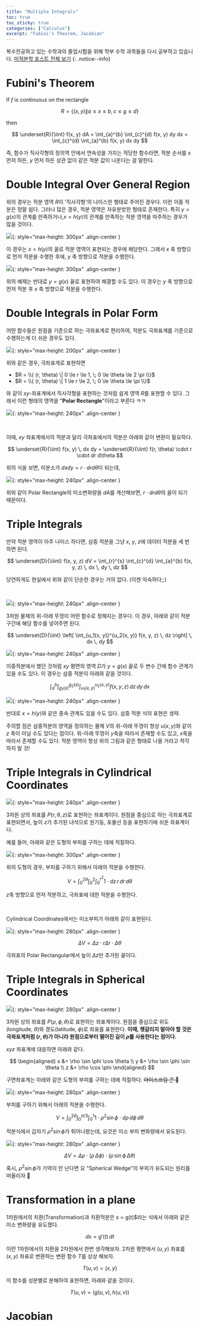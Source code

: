 ```yaml
---
title: "Multiple Integrals"
toc: true
toc_sticky: true
categories: ["Calculus"]
excerpt: "Fubini's Theorem, Jacobian"
---
```


복수전공하고 있는 수학과의 졸업시험을 위해 학부 수학 과목들을 다시 공부하고 있습니다. [미적분학 포스트 전체 보기](/categories/calculus)
{: .notice--info}

# Fubini's Theorem

<div class="theorem" markdown="1">

If $f$ is continuous on the rectangle

$$
R = \{ (x, y) \| a \le x \le b, c \le g \le d\}
$$

then

$$
\underset{R}{\iint} f(x, y) dA = \int_{a}^{b} \int_{c}^{d} f(x, y) dy dx = \int_{c}^{d} \int_{a}^{b} f(x, y) dx dy
$$

</div>

즉, 함수가 직사각형의 정의역 안에서 연속성을 가지는 적당한 함수라면, 적분 순서를 $x$ 먼저 하든, $y$ 먼저 하든 상관 없이 같은 적분 값이 나온다는 걸 말한다.


# Double Integral Over General Region

위의 경우는 적분 영역 $R$이 '직사각형'의 나이스한 형태로 주어진 경우다. 이런 이중 적분은 정말 쉽다. 그러나 많은 경우, 적분 영역은 자유분방한 형태로 존재한다. 특히 $y = g(x)$의 관계를 만족하거나,$x = h(y)$의 관계를 만족하는 적분 영역을 마주하는 경우가 많을 것이다.

![](/images/mathematics/calculus/double-integral-general-region-2.png){: style="max-height: 300px" .align-center }

이 경우는 $x = h(y)$의 꼴로 적분 영역이 표현되는 경우에 해당한다. 그래서 $x$ 축 방향으로 먼저 적분을 수행한 후에, $y$ 축 방향으로 적분을 수행한다.

![](/images/mathematics/calculus/double-integral-general-region-1.png){: style="max-height: 300px" .align-center }

위의 예제는 반대로 $y = g(x)$ 꼴로 표현하여 해결할 수도 있다. 이 경우는 $y$ 축 방향으로 먼저 적분 후 $x$ 축 방향으로 적분을 수행한다.


# Double Integrals in Polar Form

어떤 함수들은 원점을 기준으로 하는 극좌표계로 편리하여, 적분도 극좌표계를 기준으로 수행하는게 더 쉬운 경우도 있다.

![](/images/mathematics/calculus/double-integral-in-polar-form.png){: style="max-height: 200px" .align-center }

위와 같은 경우, 극좌표계로 표현하면

- $R = \\{ (r, \theta) \| 0 \le r \le 1, \; 0 \le \theta \le 2 \pi \\}$
- $R = \\{ (r, \theta) \| 1 \le r \le 2, \; 0 \le \theta \le \pi \\}$

와 같이 $xy$-좌표계에서 직사각형을 표현하는 것처럼 쉽게 영역 $R$를 표현할 수 있다. 그래서 이런 형태의 영역을 "**Polar Rectangle**"이라고 부른다 ㅋㅋ

![](/images/mathematics/calculus/polar-rectangle.png){: style="max-height: 240px" .align-center }

<br/>

이때, $xy$ 좌표계에서의 적분과 달리 극좌표에서의 적분은 아래와 같이 변환이 필요하다.

$$
\underset{R}{\iint} f(x, y) \, dx dy = \underset{R}{\iint} f(r, \theta) \cdot r \cdot dr d\theta
$$

위의 식을 보면, 미분소가 $dx dy = r \cdot dr d\theta$이 되는데,

![](/images/mathematics/calculus/differential-in-polar-form.png){: style="max-height: 240px" .align-center }

위와 같이 Polar Rectangle의 미소변화량을 $dA$를 계산해보면, $r \cdot dr d\theta$의 꼴이 되기 때문이다.


# Triple Integrals

만약 적분 영역이 아주 나이스 하다면, 삼중 적분을 그냥 $x$, $y$, $z$에 데이터 적분을 세 번 하면 된다.

$$
\underset{D}{\iiint} f(x, y, z) dV = \int_{r}^{s} \int_{c}^{d} \int_{a}^{b} f(x, y, z) \, dx \, dy \, dz
$$

당연하게도 현실에서 위와 같이 단순한 경우는 거의 없다. (이젠 익숙하다;;)

<br/>

![](/images/mathematics/calculus/triple-integral-1.png){: style="max-height: 240px" .align-center }

3차원 물체의 위-아래 뚜껑이 어떤 함수로 정해지는 경우다. 이 경우, 아래와 같이 적분 구간에 해당 함수를 넣어주면 된다.

$$
\underset{D}{\iint} \left[ \int_{u_1(x, y)}^{u_2(x, y)} f(x, y, z) \, dz \right] \, dx \, dy
$$

![](/images/mathematics/calculus/triple-integral-2.png){: style="max-height: 240px" .align-center }

이중적분에서 했던 것처럼 $xy$ 평면의 영역 $D$가 $y = g(x)$ 꼴로 두 변수 간에 함수 관계가 있을 수도 있다. 이 경우는 삼중 적분이 아래와 같을 것이다.

$$
\int_{a}^{b} \int_{g_1(x)}^{g_2(x)} \int_{u_1(x, y)}^{u_2(x, y)} f(x, y, z) \, dz \, dy \, dx
$$

![](/images/mathematics/calculus/triple-integral-3.png){: style="max-height: 240px" .align-center }

반대로 $x = h(y)$와 같은 종속 관계도 있을 수도 있다. 삼중 적분 식의 표현은 생략.

주의할 점은 삼중적분의 영역을 정의하는 물체 $V$의 위-아래 뚜껑이 항상 $u(x, y)$와 같이 $z$ 축이 아닐 수도 있다는 점이다. 위-아래 뚜껑이 $y$축을 따라서 존재할 수도 있고, $x$축을 따라서 존재할 수도 있다. 적분 영역이 항상 위의 그림과 같은 형태로 나올 거라고 착각하지 말 것!

# Triple Integrals in Cylindrical Coordinates

![](/images/mathematics/calculus/cylindrical-coordinates.png){: style="max-height: 240px" .align-center }

3차원 상의 좌표를 $P(r, \theta, z)$로 표현하는 좌표계이다. 원점을 중심으로 하는 극좌표계로 표현되면서, 높이 $z$가 추가된 녀석으로 원기둥, 포물선 등을 표현하기에 쉬운 좌표계이다.

예를 들어, 아래와 같은 도형의 부피를 구하는 데에 적절하다.

![](/images/mathematics/calculus/cylindrical-object-1.png){: style="max-height: 300px" .align-center }

위의 도형의 경우, 부피를 구하기 위해서 아래의 적분을 수행한다.

$$
V = \int_{0}^{2\theta} \int_{0}^{2} \int_{0}^{r^2} 1 \cdot dz \, r \, dr \, d\theta
$$

$z$축 방향으로 먼저 적분하고, 극좌표에 대한 적분을 수행한다.

<br/>

Cylindrical Coordinates에서는 미소부피가 아래와 같이 표현된다.

![](/images/mathematics/calculus/cylindrical-volume-wedge.png){: style="max-height: 280px" .align-center }

$$
\Delta V = \Delta z \cdot r \Delta r \cdot \Delta \theta
$$

극좌표의 Polar Rectangular에서 높이 $\Delta z$만 추가된 꼴이다.


# Triple Integrals in Spherical Coordinates

![](/images/mathematics/calculus/spherical-coordinates.png){: style="max-height: 280px" .align-center }

3차원 상의 좌표를 $P(\rho, \phi, \theta)$로 표현하는 좌표계이다. 원점을 중심으로 위도(longitude, $\theta$)와 경도(latitude, $\phi$)로 좌표를 표현한다. **이때, 헷갈리지 말아야 할 것은 극좌표계처럼 $(r, \theta)$가 아니라 원점으로부터 떨어진 길이 $\rho$를 사용한다는 점이다.**

$xyz$ 좌표계에 대응하면 아래와 같다.

$$
\begin{aligned}
x &= \rho \sin \phi \cos \theta \\
y &= \rho \sin \phi \sin \theta \\
z &= \rho \cos \phi
\end{aligned}
$$

구면좌표계는 아래와 같은 도형의 부피를 구하는 데에 적절하다. ~~아이스크림 콘 🍨~~

![](/images/mathematics/calculus/spherical-object-1.png){: style="max-height: 280px" .align-center }

부피를 구하기 위해서 아래의 적분을 수행한다.

$$
V = \int_{0}^{2\theta} \int_{0}^{\pi/3} \int_{0}^{1} 1 \cdot \rho^2 \sin \phi \cdot d \rho \, d \phi \, d\theta
$$

적분식에서 갑자기 $\rho^2 \sin \phi$가 튀어나왔는데, 요것은 미소 부피 변화량에서 유도된다.

![](/images/mathematics/calculus/spherical-wedge.png){: style="max-height: 280px" .align-center }

$$
\Delta V = \Delta  \rho \cdot (\rho \, \Delta  \phi) \cdot (\rho \, \sin \phi \, \Delta  \theta)
$$

혹시, $\rho^2 \sin \phi$가 기억이 안 난다면 요 "Spherical Wedge"의 부피가 유도되는 원리를 떠올리자 🙂


# Transformation in a plane

1차원에서의 치환(Transformation)과 치환적분은 x = g(t)$라는 식에서 아래와 같은 미소 변화량을 유도했다.

$$
dx = g'(t) \, dt
$$

이런 1차원에서의 치환을 2차원에서 한번 생각해보자. 2차원 평면에서 $(u, y)$ 좌표를 $(x, y)$ 좌표로 변환하는 변환 함수 $T$를 상상 해보자.

$$
T(u, v) = (x, y)
$$

이 함수를 성분별로 분해하여 표현하면, 아래와 같을 것이다.

$$
T(u, v) = (g(u, v), h(u, v))
$$







# Jacobian

